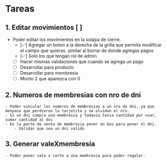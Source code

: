 # Tareas

## 1. Editar movimientos [ ]
- Poder editar los movimientos en la solapa de cierre. 
    - [✅] Agregar un boton a la derecha de la grilla que permita modificar el campo que quieras. similar al borrar de donde agregas pagos
    - [✅] Solo los que tengan rol de admin
    - [ ] Hacer mismas validaciones que cuando se agrega un pago
    - [ ] Desarrollar para producto
    - [ ] Desarrollar para membresia
    - [ ] Monto 2 que aparezca con 0
    
## 2. Numeros de membresias con nro de dni
    - Poder vincular los numeros de membresias a un nro de dni, ya que menpaso que perdieron la tarjetita y se olvidan el nro. 
    - Si un dni compra una membresia y todavia tenia cantidad por usar, sumar cantidad al dni
    - En la parte de venta de membresia poner un box para poner el dni. 
        - Validar que sea un dni valido

## 3. Generar valeXmembresia
    - Poder poner vale x corte a una membresia para poder regalar. 



